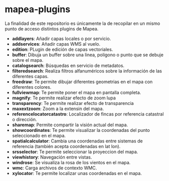 # mapea-plugins
La finalidad de este repositorio es únicamente la de recopilar en un mismo punto de acceso distintos plugins de Mapea. 

* **addlayers**: Añadir capas locales o por servicio.
* **addservices**: Añadir capas WMS al vuelo.
* **edition**: PLugin de edición de capas vectoriales.
* **buffer**: Dibuja un buffer sobre una linea, poligono o punto que se debuje sobre el mapa.
* **catalogsearch**: Búsquedas en servicio de metadatos.
* **filteredsearch**: Realiza filtros alfanuméricos sobre la información de las diferentes capas.
* **freedraw**: Te permite dibujar diferentes geometrias en el mapa con diferentes colores.
* **fullviewmap**: Te permite poner el mapa en pantalla completa.
* **magnify**: Te permite realizar efecto de zoom lupa
* **transparency**: Te permite realizar efecto de transparencia
* **maxextzoom**: Zoom a la extensin del mapa.
* **referencelocatorcatastro**: Localizador de fincas por referencia catastral o dirección.
* **sharemap**: Permite compartir la visión actual del mapa.
* **showcoordinates**: Te permite visualizar la coordenadas del punto seleccionado en el mapa.
* **spatialcalculator**: Cambia una coordenadas entre sistemas de referencia (también acepta coordenadas en lat lon).
* **srsselector**: Te permite seleccionar la proyeccion del mapa.
* **viewhistory**: Navegación entre vistas.
* **windrose**: Se visualiza la rosa de los vientos en el mapa.
* **wmc**: Carga archivos de contexto WMC.
* **xylocator**: Te permite localizar unas coordenadas en el mapa.

